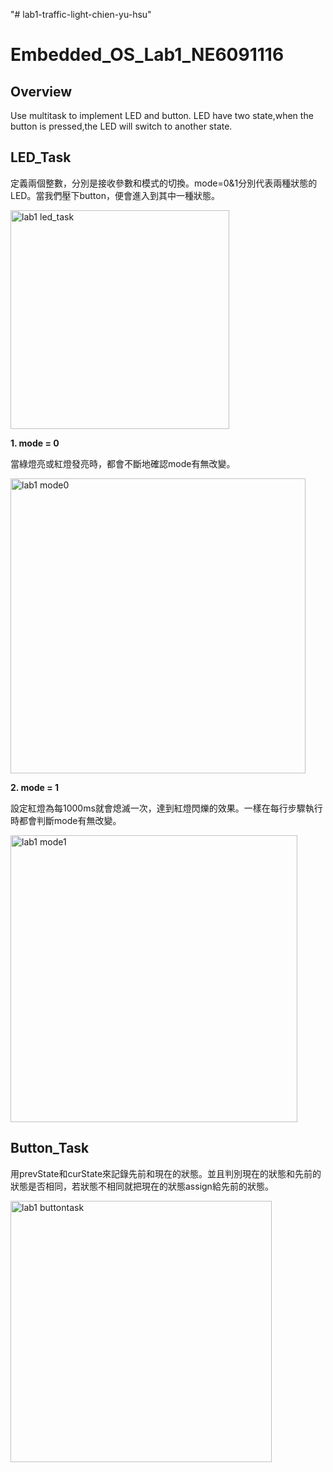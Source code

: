 "# lab1-traffic-light-chien-yu-hsu" 
# Embedded_OS_Lab1_NE6091116
## Overview

Use multitask to implement LED and button. LED have two state,when the button is pressed,the LED will switch to another state.

## LED_Task
定義兩個整數，分別是接收參數和模式的切換。mode=0&1分別代表兩種狀態的LED。當我們壓下button，便會進入到其中一種狀態。

<img width="350" alt="lab1 led_task" src="https://user-images.githubusercontent.com/80887185/123582159-eb605480-d80f-11eb-874c-64dcbb11fac3.PNG">

**1. mode = 0**

當綠燈亮或紅燈發亮時，都會不斷地確認mode有無改變。

<img width="472" alt="lab1 mode0" src="https://user-images.githubusercontent.com/80887185/123582615-b3a5dc80-d810-11eb-9eb2-b97e516a86a4.PNG">

**2. mode = 1**

設定紅燈為每1000ms就會熄滅一次，達到紅燈閃爍的效果。一樣在每行步驟執行時都會判斷mode有無改變。

<img width="459" alt="lab1 mode1" src="https://user-images.githubusercontent.com/80887185/123583642-8ce8a580-d812-11eb-9486-3a73791c5b52.PNG">

## Button_Task

用prevState和curState來記錄先前和現在的狀態。並且判別現在的狀態和先前的狀態是否相同，若狀態不相同就把現在的狀態assign給先前的狀態。

<img width="418" alt="lab1 buttontask" src="https://user-images.githubusercontent.com/80887185/123592069-58c7b180-d81f-11eb-9d3f-a07464f00ee9.PNG">
